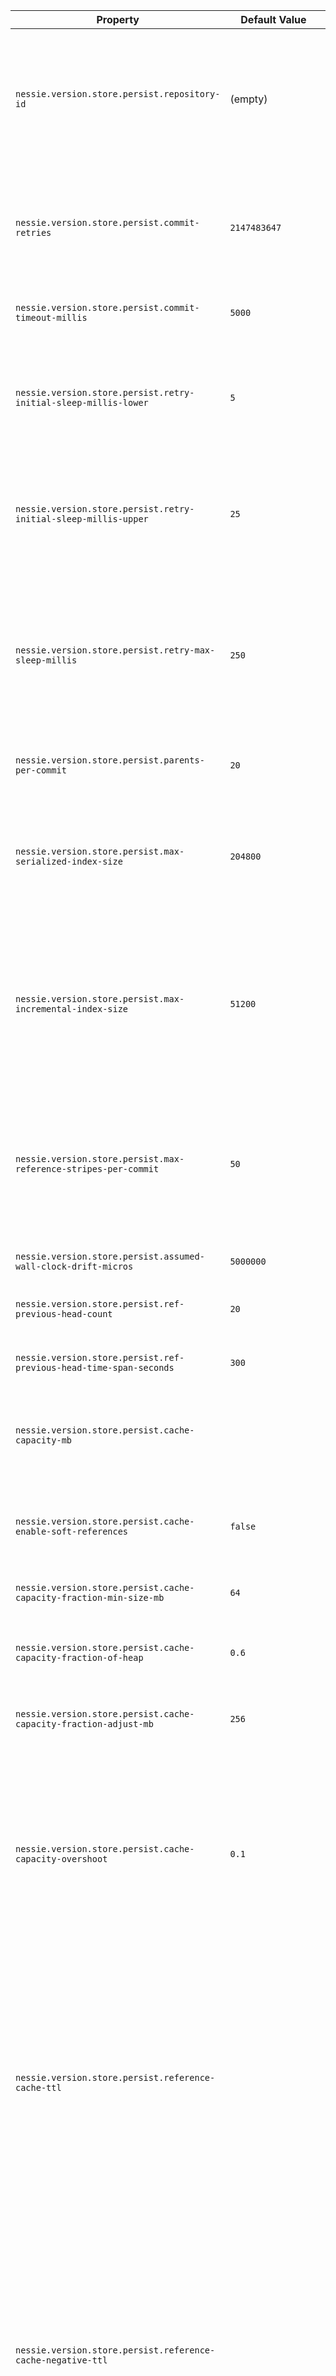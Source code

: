 | Property | Default Value | Type | Description |
|----------|---------------|------|-------------|
| `nessie.version.store.persist.repository-id` | (empty) | `string` | Nessie repository ID (optional) that identifies a particular Nessie storage repository. <br><br>When remote (shared) database is used, multiple Nessie repositories may co-exist in the same  database (and in the same schema). In that case this configuration parameter can be used to  distinguish those repositories.  |
| `nessie.version.store.persist.commit-retries` | `2147483647` | `int` | maximum retries for CAS-like operations. Used when committing to Nessie, when the HEAD (or tip)  of a branch changed during the commit, this value defines the maximum number of retries.  Default means unlimited. <br><br>See: #retryMaxSleepMillis() |
| `nessie.version.store.persist.commit-timeout-millis` | `5000` | `long` | Timeout for CAS-like operations in milliseconds. <br><br>See: #retryMaxSleepMillis() |
| `nessie.version.store.persist.retry-initial-sleep-millis-lower` | `5` | `long` | When the commit logic has to retry an operation due to a concurrent, conflicting update to the  database state, usually a concurrent change to a branch HEAD, this parameter defines the  _initial_ _lower_ bound of the exponential backoff.  <br><br>See: #retryMaxSleepMillis() |
| `nessie.version.store.persist.retry-initial-sleep-millis-upper` | `25` | `long` | When the commit logic has to retry an operation due to a concurrent, conflicting update to the  database state, usually a concurrent change to a branch HEAD, this parameter defines the  _initial_ _upper_ bound of the exponential backoff.  <br><br>See: #retryMaxSleepMillis() |
| `nessie.version.store.persist.retry-max-sleep-millis` | `250` | `long` | When the commit logic has to retry an operation due to a concurrent, conflicting update to the  database state, usually a concurrent change to a branch HEAD, this parameter defines the  _maximum_ sleep time.  Each retry doubles the lower and upper bounds of the random sleep  time, unless the doubled upper bound would exceed the value of this configuration property. <br><br>See: #retryInitialSleepMillisUpper() |
| `nessie.version.store.persist.parents-per-commit` | `20` | `int` | Number of parent-commit-hashes stored in each commit. This is used to allow bulk-fetches when  accessing the commit log.  |
| `nessie.version.store.persist.max-serialized-index-size` | `204800` | `int` | The maximum allowed serialized size of the content index structure in a _reference  index_ segment.  This value is used to determine, when elements in a reference index segment  need to be split.   <br><br>Note: this value _must_ be smaller than a database's _hard item/row size  limit_. |
| `nessie.version.store.persist.max-incremental-index-size` | `51200` | `int` | The maximum allowed serialized size of the content index structure in a _Nessie commit_,  called _incremental index_. This value is used to determine, when elements in an  incremental index, which were kept from previous commits, need to be pushed to a new or updated  _reference index_.   <br><br>Note: this value _must_ be smaller than a database's _hard item/row size  limit_. |
| `nessie.version.store.persist.max-reference-stripes-per-commit` | `50` | `int` | Maximum number of referenced index objects stored inside commit objects. <br><br>If the external reference index for this commit consists of up to this amount of stripes,  the references to the stripes will be stored inside the commit object. If there are more than  this amount of stripes, an external _index segment_ will be created instead.  |
| `nessie.version.store.persist.assumed-wall-clock-drift-micros` | `5000000` | `long` | Assumed wall-clock drift between multiple Nessie instances in microseconds.  |
| `nessie.version.store.persist.ref-previous-head-count` | `20` | `int` | Named references keep a history of up to this amount of previous HEAD pointers, and up to the  configured age.   |
| `nessie.version.store.persist.ref-previous-head-time-span-seconds` | `300` | `long` | Named references keep a history of previous HEAD pointers with this age in seconds, and up to  the configured amount.   |
| `nessie.version.store.persist.cache-capacity-mb` |  | `int` | Fixed amount of heap used to cache objects, set to 0 to disable the cache entirely. Must not be  used with fractional cache sizing. See description for `cache-capacity-fraction-of-heap` for the default value.  |
| `nessie.version.store.persist.cache-enable-soft-references` | `false` | `boolean` | Nessie keeps so called soft-references of the cached Java objects in addition to the serialized  representation around.  <br><br>This toggle optionally enables this behavior. |
| `nessie.version.store.persist.cache-capacity-fraction-min-size-mb` | `64` | `int` | When using fractional cache sizing, this amount in MB is the minimum cache size.  |
| `nessie.version.store.persist.cache-capacity-fraction-of-heap` | `0.6` | `double` | Fraction of Java’s max heap size to use for cache objects, set to 0 to disable. Must not be  used with fixed cache sizing. If neither this value nor a fixed size is configured, a default  of `.6` (60%) is assumed.  |
| `nessie.version.store.persist.cache-capacity-fraction-adjust-mb` | `256` | `int` | When using fractional cache sizing, this amount in MB of the heap will always be "kept free"  when calculating the cache size.   |
| `nessie.version.store.persist.cache-capacity-overshoot` | `0.1` | `double` | Admitted cache-capacity-overshoot fraction, defaults to `0.1` (10 %).  <br><br>New elements are admitted to be added to the cache, if the cache's size is less than `cache-capacity * (1 + cache-capacity-overshoot` .   <br><br>Cache eviction happens asynchronously. Situations when eviction cannot keep up with the  amount of data added could lead to out-of-memory situations.   <br><br>Value must be greater than 0, if present. |
| `nessie.version.store.persist.reference-cache-ttl` |  | `duration` | Defines the duration how long references shall be kept in the cache. Defaults to not cache  references. If reference caching is enabled, it is highly recommended to also enable negative  reference caching.   <br><br>It is safe to enable this for single node Nessie deployments.   <br><br>Recommended value is currently `PT5M` for distributed and high values like `PT1H` for single node Nessie deployments.   <br><br>_This feature is experimental except for single Nessie node deployments! If in doubt,  leave this un-configured!_ |
| `nessie.version.store.persist.reference-cache-negative-ttl` |  | `duration` | Defines the duration how long sentinels for non-existing references shall be kept in the cache  (negative reference caching).  <br><br>Defaults to `reference-cache-ttl`. Has no effect, if `reference-cache-ttl` is  not configured. Default is not enabled. If reference caching is enabled, it is highly  recommended to also enable negative reference caching.   <br><br>It is safe to enable this for single node Nessie deployments.   <br><br>Recommended value is currently `PT5M` for distributed and high values like `PT1H` for single node Nessie deployments.   <br><br>_This feature is experimental except for single Nessie node deployments! If in doubt,  leave this un-configured!_ |
| `nessie.version.store.persist.cache-invalidations.service-names` |  | `list of string` | Host names or IP addresses or kubernetes headless-service name of all Nessie server instances  accessing the same repository.  <br><br>This value is automatically configured via the [Nessie  Helm chart ](../../guides/kubernetes/) or the Kubernetes operator (not released yet), you don't need any additional  configuration for distributed cache invalidations - it's setup and configured automatically. If  you have your own Helm chart or custom deployment, make sure to configure the IPs of all Nessie  instances here.   <br><br>Names that start with an equal sign are not resolved but used "as is". |
| `nessie.version.store.persist.cache-invalidations.valid-tokens` |  | `list of string` | List of cache-invalidation tokens to authenticate incoming cache-invalidation messages.  |
| `nessie.version.store.persist.cache-invalidations.uri` | `/nessie-management/cache-coherency` | `string` | URI of the cache-invalidation endpoint, only available on the Quarkus management port, defaults  to 9000.   |
| `nessie.version.store.persist.cache-invalidations.service-name-lookup-interval` | `PT10S` | `duration` | Interval of service-name lookups to resolve the service names (#cacheInvalidationServiceNames()) into IP addresses.   |
| `nessie.version.store.persist.cache-invalidations.batch-size` | `20` | `int` |  |
| `nessie.version.store.persist.cache-invalidations.request-timeout` |  | `duration` |  |
